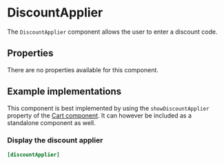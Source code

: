 # DiscountApplier

The `DiscountApplier` component allows the user to enter a discount code.

## Properties

There are no properties available for this component.

## Example implementations

This component is best implemented by using the `showDiscountApplier` property of the [Cart component](./cart.md). It
 can however be included as a standalone component as well.

### Display the discount applier

```ini
[discountApplier]
```